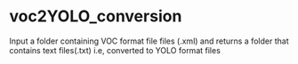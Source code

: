 # voc2YOLO_conversion
Input a folder containing  VOC format file files  (.xml) and returns a folder that contains text files(.txt) i.e, converted to YOLO format files 

 
